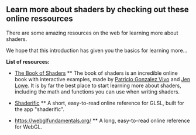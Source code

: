 ## Learn more about shaders by checking out these online ressources

There are some amazing resources on the web for learning more about shaders.

We hope that this introduction has given you the basics for learning more…

**List of resources:**

* [The Book of Shaders](https://thebookofshaders.com)
** The book of shaders is an incredible online book with interactive examples, made by [Patricio Gonzalez Vivo](http://patriciogonzalezvivo.com/) and [Jen Lowe](http://jenlowe.net/). It is by far the best place to start learning more about shaders, including the math and functions you can use when writing shaders.

* [Shaderific](http://www.shaderific.com/glsl)
** A short, easy-to-read online reference for GLSL, built for the app "shaderific". 

* https://webglfundamentals.org/
** A long, easy-to-read online reference for WebGL.

# 
